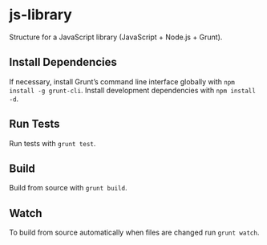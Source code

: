 # js-library

Structure for a JavaScript library (JavaScript + Node.js + Grunt).

## Install Dependencies

If necessary, install Grunt’s command line interface globally with `npm install -g grunt-cli`. Install development
dependencies with `npm install -d`.

## Run Tests

Run tests with `grunt test`.

## Build

Build from source with `grunt build`.

## Watch

To build from source automatically when files are changed run `grunt watch`.
